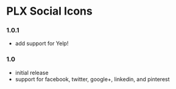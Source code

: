 PLX Social Icons
================

### 1.0.1
- add support for Yelp!

### 1.0
- initial release
- support for facebook, twitter, google+, linkedin, and pinterest